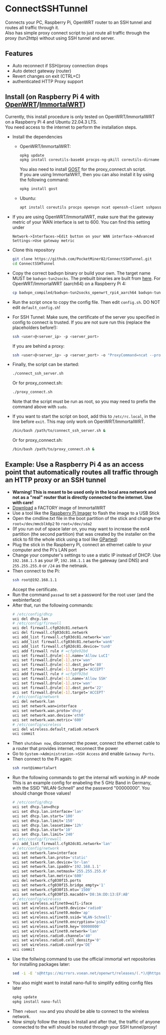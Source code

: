 # ConnectSSHTunnel
Connects your PC, Raspberry Pi, OpenWRT router to an SSH tunnel and routes all traffic through it.<br>
Also has simple proxy connect script to just route all traffic through the proxy (tun2http) without using SSH tunnel and server.

## Features
* Auto reconnect if SSH/proxy connection drops
* Auto detect gateway (router)
* Revert changes on exit (CTRL+C)
* authenticated HTTP Proxy support

## Install (on Raspberry Pi 4 with [OpenWRT](https://openwrt.org)/[ImmortalWRT](https://immortalwrt.org))
Currently, this install procedure is only tested on OpenWRT/ImmortalWRT on a Raspberry Pi 4 and Ubuntu 22.04.3 LTS.<br>
You need access to the internet to perform the installation steps.

* Install the dependencies
  * OpenWRT/ImmortalWRT:
    ```bash
    opkg update
    opkg install coreutils-base64 procps-ng-pkill coreutils-dirname openvpn ncat openssh-client sshpass bash git-http
    ```
    You also need to install [GOST](https://gost.run/en/) for the proxy_connect.sh script.<br>
    If you are using ImmortalWRT, then you can also install it by using the following command:
    ```bash
    opkg install gost
    ```
  * Ubuntu:
    ```bash
    apt install coreutils procps openvpn ncat openssh-client sshpass bash git
    ```

* If you are using OpenWRT/ImmortalWRT, make sure that the gateway metric of your WAN interface is set to 600. You can find this setting under
  ```
  Network->Interfaces->Edit button on your WAN interface->Advanced Settings->Use gateway metric
  ```

* Clone this repository
  ```bash
  git clone https://github.com/PocketMiner82/ConnectSSHTunnel.git
  cd ConnectSSHTunnel
  ```

* Copy the correct badvpn binary or build your own. The target name MUST be `badvpn-tun2socks`. The prebuilt binaries are built from [here](https://github.com/ambrop72/badvpn). For OpenWRT/ImmortalWRT (aarch64) on a Raspberry Pi 4:
  ```bash
  cp badvpn_compiled/badvpn-tun2socks_openwrt_rpi4_aarch64 badvpn-tun2socks
  ```

* Run the script once to copy the config file. Then edit `config.sh`. DO NOT edit `default_config.sh`!

* For SSH Tunnel: Make sure, the certificate of the server you specified in config to connect is trusted. If you are not sure run this (replace the placeholders before!):
  ```bash
  ssh <user>@<server_ip> -p <server_port>
  ```
  If you are behind a proxy:
  ```bash
  ssh <user>@<server_ip> -p <server_port> -o "ProxyCommand=ncat --proxy-type http --proxy <proxy_ip>:<proxy_port> --proxy-auth <proxy_user>:<proxy_password> %h %p"
  ```

* Finally, the script can be started:
  ```bash
  ./connect_ssh_server.sh
  ```
  Or for proxy_connect.sh:
  ```bash
  ./proxy_connect.sh
  ```
  Note that the script must be run as root, so you may need to prefix the command above with `sudo`.
* If you want to start the script on boot, add this to `/etc/rc.local`, in the line before `exit`. This may only work on OpenWRT/ImmortalWRT.
  ```bash
  /bin/bash /path/to/connect_ssh_server.sh &
  ```
  Or for proxy_connect.sh:
  ```bash
  /bin/bash /path/to/proxy_connect.sh &
  ```

## Example: Use a Raspberry Pi 4 as an access point that automatically routes all traffic through an HTTP proxy or an SSH tunnel
* **Warning! This is meant to be used only in the local area network and not as a "real" router that is directly connected to the internet. Use with care!**
* [Download](https://firmware-selector.immortalwrt.org/?target=bcm27xx%2Fbcm2711&id=rpi-4) a FACTORY image of ImmortalWRT
* Use a tool like the [Raspberry Pi Imager](https://github.com/raspberrypi/rpi-imager) to flash the image to a USB Stick
* Open the cmdline.txt file in the boot partition of the stick and change the `root=/dev/mmcblk0p2` to `root=/dev/sda2`
* (If you run out of space later on, you may want to increase the ext4 partition (the second partition) that was created by the installer on the stick to fill the whole stick using a tool like [GParted](https://gparted.org/))
* Plug the stick in the Raspberry Pi, connect an ethernet cable to your computer and the Pi's LAN port
* Change your computer's settings to use a static IP instead of DHCP. Use `192.168.1.5` as your IP, `192.168.1.1` as the gateway (and DNS) and `255.255.255.0` or `/24` as the netmask.
* Then connect to the Pi:
  ```bash
  ssh root@192.168.1.1
  ```
  Accept the certificate.
* Run the command `passwd` to set a password for the root user (and the webinterface)
* After that, run the following commands:
  ```bash
  # /etc/config/dhcp
  uci del dhcp.lan
  # /etc/config/firewall
  uci del firewall.cfg02dc81.network
  uci del firewall.cfg03dc81.network
  uci add_list firewall.cfg03dc81.network='wan'
  uci add_list firewall.cfg03dc81.network='wan6'
  uci add_list firewall.cfg02dc81.device='tun0'
  uci add firewall rule # =cfg0e92bd
  uci set firewall.@rule[-1].name='Allow LuCI'
  uci set firewall.@rule[-1].src='wan'
  uci set firewall.@rule[-1].dest_port='80'
  uci set firewall.@rule[-1].target='ACCEPT'
  uci add firewall rule # =cfg0f92bd
  uci set firewall.@rule[-1].name='Allow SSH'
  uci set firewall.@rule[-1].src='wan'
  uci set firewall.@rule[-1].dest_port='22'
  uci set firewall.@rule[-1].target='ACCEPT'
  # /etc/config/network
  uci del network.lan
  uci set network.wan=interface
  uci set network.wan.proto='dhcp'
  uci set network.wan.device='eth0'
  uci set network.wan.metric='600'
  # /etc/config/wireless
  uci del wireless.default_radio0.network
  uci commit
  ```
* Then `shutdown now`, disconnect the power, connect the ethernet cable to a router that provides internet, reconnect the power
* Go to `System->Administration->SSH Access` and enable `Gateway Ports`.
* Then connect to the Pi again:
  ```bash
  ssh root@immortalwrt
  ```
* Run the following commands to get the internal wifi working in AP mode<br>
  This is an example config for enabeling the 5 GHz Band in Germany, with the SSID "WLAN-Schnell" and the password "00000000". You should change those values!
  ```bash
  # /etc/config/dhcp
  uci set dhcp.lan=dhcp
  uci set dhcp.lan.interface='lan'
  uci set dhcp.lan.start='100'
  uci set dhcp.lan.limit='150'
  uci set dhcp.lan.leasetime='12h'
  uci set dhcp.lan.start='10'
  uci set dhcp.lan.limit='240'
  # /etc/config/firewall
  uci add_list firewall.cfg02dc81.network='lan'
  # /etc/config/network
  uci set network.lan=interface
  uci set network.lan.proto='static'
  uci set network.lan.device='br-lan'
  uci set network.lan.ipaddr='192.168.1.1'
  uci set network.lan.netmask='255.255.255.0'
  uci set network.lan.metric='600'
  uci del network.cfg030f15.ports
  uci set network.cfg030f15.bridge_empty='1'
  uci set network.cfg030f15.mtu='1500'
  uci set network.cfg030f15.macaddr='D8:3A:DD:13:EF:AB'
  # /etc/config/wireless
  uci set wireless.wifinet0=wifi-iface
  uci set wireless.wifinet0.device='radio0'
  uci set wireless.wifinet0.mode='ap'
  uci set wireless.wifinet0.ssid='WLAN-Schnell'
  uci set wireless.wifinet0.encryption='psk2'
  uci set wireless.wifinet0.key='00000000'
  uci set wireless.wifinet0.network='lan'
  uci set wireless.radio0.channel='40'
  uci set wireless.radio0.cell_density='0'
  uci set wireless.radio0.country='DE'
  uci commit
  ```
* Use the follwing command to use the official immortal wrt repositories for installing packages later:
  ```bash
  sed -i -E 's@https://mirrors.vsean.net/openwrt/releases/(.*)/@https://downloads.immortalwrt.org/releases/\1/@g' /etc/opkg/distfeeds.conf
  ```
* You also might want to install nano-full to simplify editing config files later
  ```bash
  opkg update
  opkg install nano-full
  ```
* Then `reboot now` and you should be able to connect to the wireless network.
* Now simply follow the steps in Install and after that, the traffic of anyone connected to the wifi should be routed through your SSH tunnel/proxy!
